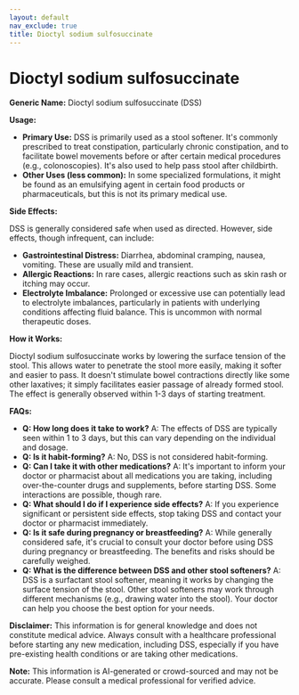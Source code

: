 ```yaml
---
layout: default
nav_exclude: true
title: Dioctyl sodium sulfosuccinate
---
```


# Dioctyl sodium sulfosuccinate

**Generic Name:** Dioctyl sodium sulfosuccinate (DSS)

**Usage:**

* **Primary Use:** DSS is primarily used as a stool softener. It's commonly prescribed to treat constipation, particularly chronic constipation, and to facilitate bowel movements before or after certain medical procedures (e.g., colonoscopies).  It's also used to help pass stool after childbirth.
* **Other Uses (less common):** In some specialized formulations, it might be found as an emulsifying agent in certain food products or pharmaceuticals, but this is not its primary medical use.


**Side Effects:**

DSS is generally considered safe when used as directed. However, side effects, though infrequent, can include:

* **Gastrointestinal Distress:** Diarrhea, abdominal cramping, nausea, vomiting. These are usually mild and transient.
* **Allergic Reactions:**  In rare cases, allergic reactions such as skin rash or itching may occur.
* **Electrolyte Imbalance:**  Prolonged or excessive use can potentially lead to electrolyte imbalances, particularly in patients with underlying conditions affecting fluid balance.  This is uncommon with normal therapeutic doses.


**How it Works:**

Dioctyl sodium sulfosuccinate works by lowering the surface tension of the stool.  This allows water to penetrate the stool more easily, making it softer and easier to pass. It doesn't stimulate bowel contractions directly like some other laxatives; it simply facilitates easier passage of already formed stool.  The effect is generally observed within 1-3 days of starting treatment.


**FAQs:**

* **Q: How long does it take to work?** A:  The effects of DSS are typically seen within 1 to 3 days, but this can vary depending on the individual and dosage.
* **Q: Is it habit-forming?** A: No, DSS is not considered habit-forming.
* **Q: Can I take it with other medications?** A:  It's important to inform your doctor or pharmacist about all medications you are taking, including over-the-counter drugs and supplements, before starting DSS.  Some interactions are possible, though rare.
* **Q:  What should I do if I experience side effects?** A:  If you experience significant or persistent side effects, stop taking DSS and contact your doctor or pharmacist immediately.
* **Q: Is it safe during pregnancy or breastfeeding?** A: While generally considered safe, it's crucial to consult your doctor before using DSS during pregnancy or breastfeeding.  The benefits and risks should be carefully weighed.
* **Q:  What is the difference between DSS and other stool softeners?** A: DSS is a surfactant stool softener, meaning it works by changing the surface tension of the stool.  Other stool softeners may work through different mechanisms (e.g., drawing water into the stool).  Your doctor can help you choose the best option for your needs.


**Disclaimer:** This information is for general knowledge and does not constitute medical advice.  Always consult with a healthcare professional before starting any new medication, including DSS, especially if you have pre-existing health conditions or are taking other medications.


**Note:** This information is AI-generated or crowd-sourced and may not be accurate. Please consult a medical professional for verified advice.